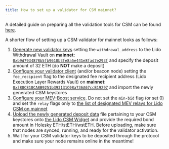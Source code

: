 ```yaml
---
title: How to set up a validator for CSM mainnet?
---
```


A detailed guide on preparing all the validation tools for CSM can be found [here](https://dvt-homestaker.stakesaurus.com/bonded-validators-setup/lido-csm).

A shorter flow of setting up a CSM validator for mainnet looks as follows:

1. [Generate new validator keys](https://dvt-homestaker.stakesaurus.com/keystore-generation-and-mev-boost/validator-key-generation) setting the `withdrawal_address` to the Lido Withdrawal Vault on **mainnet:** [`0xb9d7934878b5fb9610b3fe8a5e441e8fad7e293f`](https://etherscan.io/address/0xb9d7934878b5fb9610b3fe8a5e441e8fad7e293f) and specify the deposit amount of 32 ETH (do **NOT** make a deposit)
2. [Configure your validator client](https://dvt-homestaker.stakesaurus.com/native-solo-staking-setup/validator-client-setup) (and/or beacon node) setting the `fee_recipient` flag to the designated fee recipient address (Lido Execution Layer Rewards Vault) on **mainnet:** [`0x388C818CA8B9251b393131C08a736A67ccB19297`](https://etherscan.io/address/0x388C818CA8B9251b393131C08a736A67ccB19297) and import the newly generated CSM keystores
3. [Configure your MEV-Boost service](https://dvt-homestaker.stakesaurus.com/keystore-generation-and-mev-boost/set-up-and-configure-mev-boost). Do not set the `min-bid` flag (or set 0) and set the `relay` flags only to [the list of designated MEV relays for Lido CSM on mainnet](https://www.notion.so/6d369eb33f664487800b0dedfe32171e?pvs=21)
4. [Upload the newly generated deposit data](https://dvt-homestaker.stakesaurus.com/bonded-validators-setup/lido-csm/upload-remove-view-validator-keys) file pertaining to your CSM keystores onto [the Lido CSM Widget](https://csm.lido.fi/) and provide the required bond amount in Holesky ETH/stETH/wstETH. Before uploading, make sure that nodes are synced, running, and ready for the validator activation.
5. Wait for your CSM validator keys to be deposited through the protocol and make sure your node remains online in the meantime!

